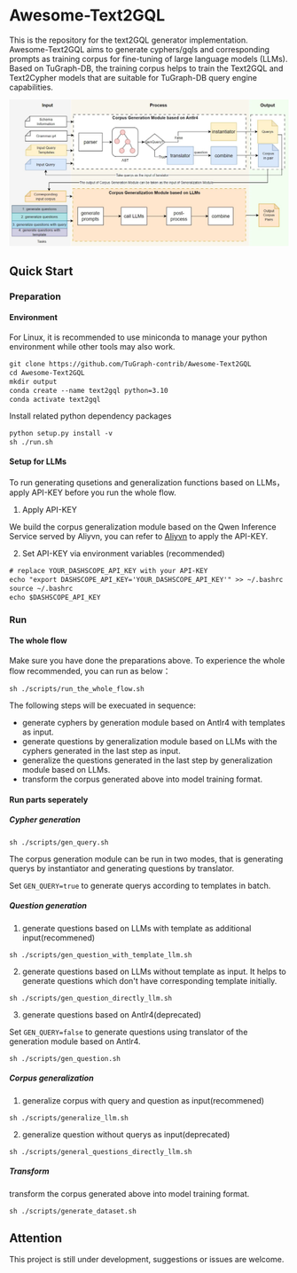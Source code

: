 # Awesome-Text2GQL

This is the repository for the text2GQL generator implementation. Awesome-Text2GQL aims to generate cyphers/gqls and corresponding prompts as training corpus for fine-tuning of large language models (LLMs). Based on TuGraph-DB, the training corpus helps to train the Text2GQL and Text2Cypher models that are suitable for TuGraph-DB query engine capabilities.

![image](./images/overview.jpg)


## Quick Start

### Preparation

#### Environment

For Linux, it is recommended to use miniconda to manage your python environment while other tools may also work.

```
git clone https://github.com/TuGraph-contrib/Awesome-Text2GQL
cd Awesome-Text2GQL
mkdir output
conda create --name text2gql python=3.10 
conda activate text2gql
```

Install related python dependency packages

```
python setup.py install -v
sh ./run.sh
```

#### Setup for LLMs

To run generating qusetions and generalization functions based on LLMs，apply API-KEY before you run the whole flow.

1. Apply API-KEY

We build the corpus generalization module based on the Qwen Inference Service served by Aliyvn, you can refer to [Aliyvn](https://help.aliyun.com/zh/dashscope/create-and-authorize-a-ram-user?spm=a2c4g.11186623.0.0.4a514bb0RnwdnK) to apply the API-KEY.

2. Set API-KEY via environment variables (recommended)

```
# replace YOUR_DASHSCOPE_API_KEY with your API-KEY
echo "export DASHSCOPE_API_KEY='YOUR_DASHSCOPE_API_KEY'" >> ~/.bashrc
source ~/.bashrc
echo $DASHSCOPE_API_KEY
```

### Run

#### The whole flow

Make sure you have done the preparations above. To experience the whole flow recommended, you can run as below：

```
sh ./scripts/run_the_whole_flow.sh
```

The following steps will be execuated in sequence:

- generate cyphers by generation module based on Antlr4 with templates as input.
- generate questions by generalization module based on LLMs with the cyphers generated in the last step as input.
- generalize the questions generated in the last step by generalization module based on LLMs.
- transform the corpus generated above into model training format.

#### Run parts seperately

##### Cypher generation

```
sh ./scripts/gen_query.sh
```

The corpus generation module can be run in two modes, that is generating querys by instantiator and generating questions by translator.

Set `GEN_QUERY=true` to generate querys according to templates in batch.

##### Question generation

1. generate questions based on LLMs with template as additional input(recommened)

```
sh ./scripts/gen_question_with_template_llm.sh
```

2. generate questions based on LLMs without template as input. It helps to generate questions which don't have corresponding template initially.

```
sh ./scripts/gen_question_directly_llm.sh
```

3. generate questions based on Antlr4(deprecated)

Set `GEN_QUERY=false`  to generate questions using translator of the generation module based on Antlr4.

```
sh ./scripts/gen_question.sh
```

##### Corpus generalization

1. generalize corpus with query and question as input(recommened)

```
sh ./scripts/generalize_llm.sh
```

2. generalize question without querys as input(deprecated)

```
sh ./scripts/general_questions_directly_llm.sh
```

##### Transform

transform the corpus generated above into model training format.

```
sh ./scripts/generate_dataset.sh
```


## Attention

This project is still under development, suggestions or issues are welcome.